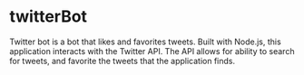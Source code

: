 # twitterBot
Twitter bot is a bot that likes and favorites tweets. Built with Node.js, this application interacts with the Twitter API. The API allows for ability to search for tweets, and favorite the tweets that the application finds.
